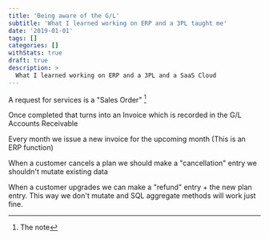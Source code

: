 ```yaml
---
title: 'Being aware of the G/L'
subtitle: 'What I learned working on ERP and a 3PL taught me'
date: '2019-01-01'
tags: []
categories: []
withStats: true
draft: true
description: >
  What I learned working on ERP and a 3PL and a SaaS Cloud
---
```


A request for services is a "Sales Order" [^1]

Once completed that turns into an Invoice which is recorded in the G/L Accounts Receivable

Every month we issue a new invoice for the upcoming month (This is an ERP function)

When a customer cancels a plan we should make a "cancellation" entry we shouldn't mutate existing data

When a customer upgrades we can make a "refund" entry + the new plan entry. This way we don't mutate and SQL aggregate methods will work just fine.

[^1]: The note
